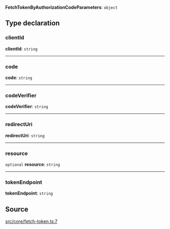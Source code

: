 **FetchTokenByAuthorizationCodeParameters**: `object`

## Type declaration

### clientId

**clientId**: `string`

---

### code

**code**: `string`

---

### codeVerifier

**codeVerifier**: `string`

---

### redirectUri

**redirectUri**: `string`

---

### resource

`optional` **resource**: `string`

---

### tokenEndpoint

**tokenEndpoint**: `string`

## Source

[src/core/fetch-token.ts:7](https://github.com/logto-io/js/blob/d2c2dce/packages/js/src/core/fetch-token.ts#L7)
